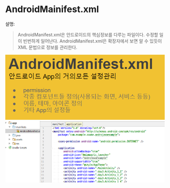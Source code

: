 # AndroidMainifest.xml
설명:
> AndroidManifest.xml은 안드로이드의 핵심정보를 다루는 파일이다. 수정할 일이 빈번하게 일어난다.  AndroidManifest.xml은 확장자에서 보면 알 수 있듯이 XML 문법으로 정보를 관리한다. 

![](/images/image7.png)
![](/images/image42.png)

 

